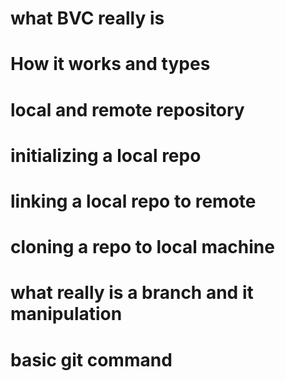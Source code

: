 # what BVC really is 
# How it works and types
# local and remote repository
# initializing a local repo
# linking a local repo to remote
# cloning a repo to local machine
# what really is a branch and it manipulation
# basic git command 